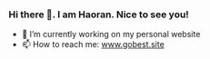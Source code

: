 ### Hi there 👋. I am Haoran. Nice to see you!
- 🌱 I’m currently working on my personal website
- 📫 How to reach me: www.gobest.site
